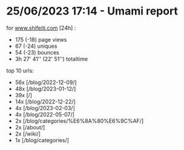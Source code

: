 # 25/06/2023 17:14 - Umami report
for www.shifeiti.com [24h] :

 - 175 (-18) page views
 - 67 (-24) uniques
 - 54 (-23) bounces
 - 3h 27' 41'' (22' 51'') totaltime


top 10 urls:
 - 56x [/blog/2022-12-09/]
 - 48x [/blog/2023-01-12/]
 - 39x [/]
 - 14x [/blog/2022-12-22/]
 - 4x [/blog/2023-02-03/]
 - 4x [/blog/2022-05-07/]
 - 2x [/blog/categories/%E6%8A%80%E6%9C%AF/]
 - 2x [/about/]
 - 2x [/wiki/]
 - 1x [/blog/categories/]


